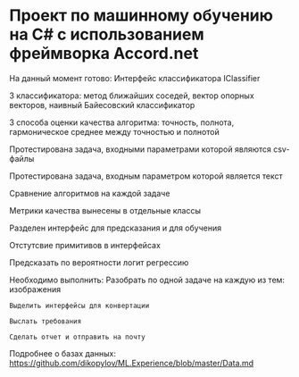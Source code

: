 # Проект по машинному обучению на С# с использованием фреймворка Accord.net
На данный момент готово:
   Интерфейс классификатора IClassifier
   
   3 классификатора: метод ближайших соседей, вектор опорных векторов, наивный Байесовский классификатор
   
   3 способа оценки качества алгоритма: точность, полнота, гармоническое среднее между точностью и полнотой
   
   Протестирована задача, входными параметрами которой являются csv-файлы
   
   Протестирована задача, входным параметром которой является текст
   
   Сравнение алгоритмов на каждой задаче
   
   Метрики качества вынесены в отдельные классы
   
   Разделен интерфейс для предсказания и для обучения
   
   Отстутсвие примитивов в интерфейсах
   
   Предсказать по вероятности логит регрессию
   
  
Необходимо выполнить:
	Разобрать по одной задаче на каждую из тем: изображения
	
    Выделить интерфейсы для конвертации
	
	Выслать требования
	
	Сделать отчет и отправить на почту

Подробнее о базах данных: https://github.com/dikopylov/ML.Experience/blob/master/Data.md